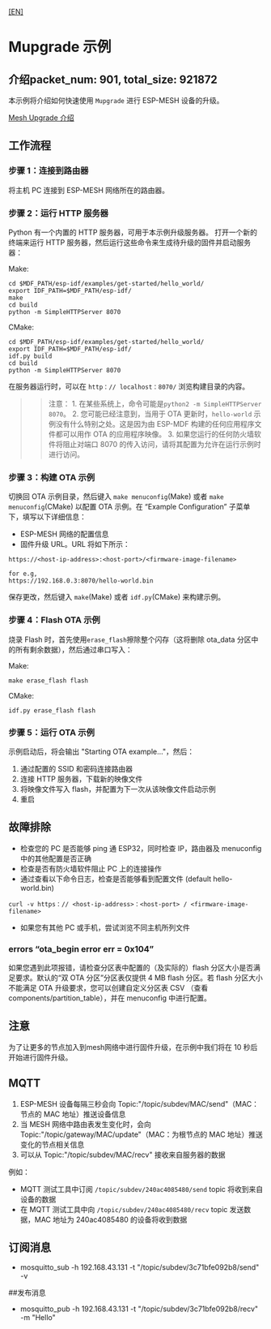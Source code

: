 [[EN]](./README.md)

# Mupgrade 示例

## 介绍packet_num: 901, total_size: 921872
本示例将介绍如何快速使用 `Mupgrade` 进行 ESP-MESH 设备的升级。

[Mesh Upgrade 介绍](https://docs.espressif.com/projects/esp-mdf/en/latest/api-guides/mupgrade.html)

## 工作流程

### 步骤 1：连接到路由器

将主机 PC 连接到 ESP-MESH 网络所在的路由器。

### 步骤 2：运行 HTTP 服务器

Python 有一个内置的 HTTP 服务器，可用于本示例升级服务器。
打开一个新的终端来运行 HTTP 服务器，然后运行这些命令来生成待升级的固件并启动服务器：

Make:
```shell
cd $MDF_PATH/esp-idf/examples/get-started/hello_world/
export IDF_PATH=$MDF_PATH/esp-idf/
make
cd build
python -m SimpleHTTPServer 8070
```

CMake:
```shell
cd $MDF_PATH/esp-idf/examples/get-started/hello_world/
export IDF_PATH=$MDF_PATH/esp-idf/
idf.py build
cd build
python -m SimpleHTTPServer 8070
```

在服务器运行时，可以在 `http：// localhost：8070/` 浏览构建目录的内容。

>> 注意：
    1. 在某些系统上，命令可能是`python2 -m SimpleHTTPServer 8070`。
    2. 您可能已经注意到，当用于 OTA 更新时，`hello-world` 示例没有什么特别之处。这是因为由 ESP-MDF 构建的任何应用程序文件都可以用作 OTA 的应用程序映像。
    3. 如果您运行的任何防火墙软件将阻止对端口 8070 的传入访问，请将其配置为允许在运行示例时进行访问。

### 步骤 3：构建 OTA 示例

切换回 OTA 示例目录，然后键入 `make menuconfig`(Make) 或者 `make menuconfig`(CMake) 以配置 OTA 示例。在 “Example Configuration” 子菜单下，填写以下详细信息：

* ESP-MESH 网络的配置信息
* 固件升级 URL。URL 将如下所示：

```
https://<host-ip-address>:<host-port>/<firmware-image-filename>

for e.g,
https://192.168.0.3:8070/hello-world.bin
```
保存更改，然后键入 `make`(Make) 或者 `idf.py`(CMake) 来构建示例。

### 步骤 4：Flash OTA 示例

烧录 Flash 时，首先使用`erase_flash`擦除整个闪存（这将删除 ota_data 分区中的所有剩余数据），然后通过串口写入：

Make:
```shell
make erase_flash flash
```

CMake:
```shell
idf.py erase_flash flash
```

### 步骤 5：运行 OTA 示例

示例启动后，将会输出 "Starting OTA example..."，然后：

1. 通过配置的 SSID 和密码连接路由器
2. 连接 HTTP 服务器，下载新的映像文件
3. 将映像文件写入 flash，并配置为下一次从该映像文件启动示例
4. 重启

## 故障排除

* 检查您的 PC 是否能够 ping 通 ESP32，同时检查 IP，路由器及 menuconfig 中的其他配置是否正确
* 检查是否有防火墙软件阻止 PC 上的连接操作
* 通过查看以下命令日志，检查是否能够看到配置文件 (default hello-world.bin)

 ```
 curl -v https：// <host-ip-address>：<host-port> / <firmware-image-filename>
 ```

* 如果您有其他 PC 或手机，尝试浏览不同主机所列文件

### errors “ota_begin error err = 0x104”

如果您遇到此项报错，请检查分区表中配置的（及实际的）flash 分区大小是否满足要求。默认的“双 OTA 分区”分区表仅提供 4 MB flash 分区。若 flash 分区大小不能满足 OTA 升级要求，您可以创建自定义分区表 CSV （查看 components/partition_table），并在 menuconfig 中进行配置。

## 注意

为了让更多的节点加入到mesh网络中进行固件升级，在示例中我们将在 10 秒后开始进行固件升级。

## MQTT
1. ESP-MESH 设备每隔三秒会向 Topic:"/topic/subdev/MAC/send"（MAC：节点的 MAC 地址）推送设备信息
2. 当 MESH 网络中路由表发生变化时，会向 Topic:"/topic/gateway/MAC/update"（MAC：为根节点的 MAC 地址）推送变化的节点相关信息
3. 可以从 Topic:"/topic/subdev/MAC/recv" 接收来自服务器的数据

例如：
- MQTT 测试工具中订阅 `/topic/subdev/240ac4085480/send` topic 将收到来自设备的数据
- 在 MQTT 测试工具中向 `/topic/subdev/240ac4085480/recv` topic 发送数据，MAC 地址为 240ac4085480 的设备将收到数据

## 订阅消息
- mosquitto_sub -h 192.168.43.131 -t "/topic/subdev/3c71bfe092b8/send" -v

##发布消息
- mosquitto_pub -h 192.168.43.131 -t "/topic/subdev/3c71bfe092b8/recv" -m "Hello"